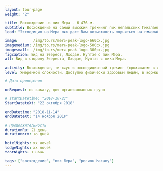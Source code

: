 ```yaml
---
layout: tour-page
weight: "2"

title: Восхождение на пик Мера - 6 476 м.
subtitle: Восхождение на самый высокий треккинг пик непальских Гималаев
lead: "Экспедиция на Мера пик даст Вам возможность подняться на гималайский шеститысячник, маршрутом, не требующим специальной альпинистской квалификации. Самый высокий треккинг пик в Непале, высотой более 6 400 м. предлагает один из лучших гималайских видов. В хорошую погоду с пика Мера можно увидеть пять восьмитысячников: Эверест, Лхоцзе, Чо Ойю, Макалу и Канченджанга."

image:       /img/tours/mera-peak-logo-660px.jpg
imagemedium: /img/tours/mera-peak-logo-500px.jpg
imagesmall:  /img/tours/mera-peak-logo-300px.jpg
figcaption: Вид на Эверест, Лходзе, Нуптзе с пик Мера.
alt: Вид в сторону Эвереста, Лходзе, Нуптзе с пика Мера.

activity: Восхождение, ти-хаус и экспедиционный трекинг (проживание в лоджах, две-три ночи в палатках)
level: Умеренной сложности. Доступно физически здоровым людям, в нормальной физической форме. Специальной подготовки не требуется.

# Даты проведения

onRequest: по заказу, для организованных групп

# startDatetime: "2018-10-22"
StartDateteXt: "22 октября 2018"

endDatetime: "2018-11-14"
endDateteXt: "14 ноября 2018"

# Продолжительность
durationRu: 21 день
durationKtm: 18 дней

hotelNights: xx ночей
lodgeNights: xx ночей
tentNights: 1 ночь

tags: ["восхождение", "пик Мера", "регион Макалу"]
---
```

